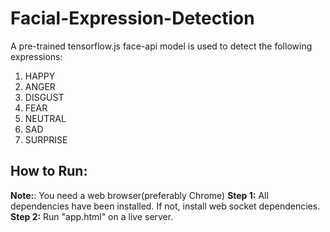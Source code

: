 # Facial-Expression-Detection

A pre-trained tensorflow.js face-api model is used to detect the following expressions:
1. HAPPY
2. ANGER
3. DISGUST
4. FEAR
5. NEUTRAL
6. SAD
7. SURPRISE

## How to Run:
**Note:**: You need a web browser(preferably Chrome)
**Step 1:** All dependencies have been installed. If not, install web socket dependencies.
**Step 2:** Run "app.html" on a live server.
